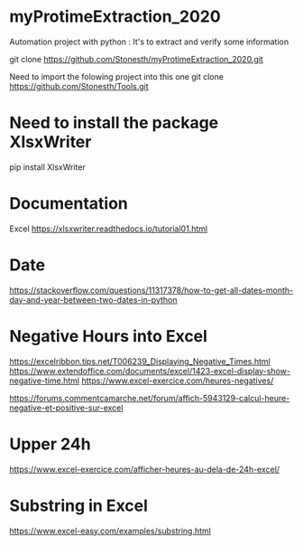 # myProtimeExtraction_2020
Automation project with python :
It's to extract and verify some information

git clone https://github.com/Stonesth/myProtimeExtraction_2020.git

Need to import the folowing project into this one 
git clone https://github.com/Stonesth/Tools.git

# Need to install the package XlsxWriter
pip install XlsxWriter

# Documentation 
Excel
https://xlsxwriter.readthedocs.io/tutorial01.html

# Date
https://stackoverflow.com/questions/11317378/how-to-get-all-dates-month-day-and-year-between-two-dates-in-python

# Negative Hours into Excel
https://excelribbon.tips.net/T006239_Displaying_Negative_Times.html
https://www.extendoffice.com/documents/excel/1423-excel-display-show-negative-time.html
https://www.excel-exercice.com/heures-negatives/

https://forums.commentcamarche.net/forum/affich-5943129-calcul-heure-negative-et-positive-sur-excel

# Upper 24h
https://www.excel-exercice.com/afficher-heures-au-dela-de-24h-excel/

# Substring in Excel
https://www.excel-easy.com/examples/substring.html